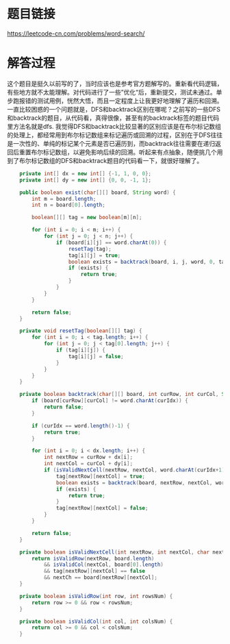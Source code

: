 # 题目链接
https://leetcode-cn.com/problems/word-search/

# 解答过程
这个题目是挺久以前写的了，当时应该也是参考官方题解写的。重新看代码逻辑，有些地方就不太能理解。对代码进行了一些”优化“后，重新提交，测试未通过。单步跑报错的测试用例，恍然大悟，而且一定程度上让我更好地理解了遍历和回溯。一直比较困惑的一个问题就是，DFS和backtrack区别在哪呢？之前写的一些DFS和backtrack的题目，从代码看，真得很像，甚至有的backtrack标签的题目代码里方法名就是dfs. 我觉得DFS和backtrack比较显著的区别应该是在布尔标记数组的处理上，都经常用到布尔标记数组来标记遍历或回溯的过程，区别在于DFS往往是一次性的、单纯的标记某个元素是否已遍历到，而backtrack往往需要在递归返回后重置布尔标记数组，以避免影响后续的回溯。听起来有点抽象，随便挑几个用到了布尔标记数组的DFS和backtrack题目的代码看一下，就很好理解了。

```java
	private int[] dx = new int[] {-1, 1, 0, 0};
	private int[] dy = new int[] {0, 0, -1, 1};

	public boolean exist(char[][] board, String word) {
		int m = board.length;
		int n = board[0].length;

		boolean[][] tag = new boolean[m][n];

		for (int i = 0; i < m; i++) {
			for (int j = 0; j < n; j++) {
				if (board[i][j] == word.charAt(0)) {
					resetTag(tag);
					tag[i][j] = true;
					boolean exists = backtrack(board, i, j, word, 0, tag);
					if (exists) {
						return true;
					}
				}
			}
		}

		return false;
	}

	private void resetTag(boolean[][] tag) {
		for (int i = 0; i < tag.length; i++) {
			for (int j = 0; j < tag[0].length; j++) {
				if (tag[i][j]) {
					tag[i][j] = false;
				}
			}
		}
	}

	private boolean backtrack(char[][] board, int curRow, int curCol, String word, int curIdx, boolean[][] tag) {
		if (board[curRow][curCol] != word.charAt(curIdx)) {
			return false;
		}

		if (curIdx == word.length()-1) {
			return true;
		}

		for (int i = 0; i < dx.length; i++) {
			int nextRow = curRow + dx[i];
			int nextCol = curCol + dy[i];
			if (isValidNextCell(nextRow, nextCol, word.charAt(curIdx+1), board, tag)) {
				tag[nextRow][nextCol] = true;
				boolean exists = backtrack(board, nextRow, nextCol, word,curIdx+1, tag);
				if (exists) {
					return true;
				}
				tag[nextRow][nextCol] = false;
			}
		}

		return false;
	}

	private boolean isValidNextCell(int nextRow, int nextCol, char nextCh, char[][] board, boolean[][] tag) {
		return isValidRow(nextRow, board.length)
			&& isValidCol(nextCol, board[0].length)
			&& tag[nextRow][nextCol] == false
			&& nextCh == board[nextRow][nextCol];
	}

	private boolean isValidRow(int row, int rowsNum) {
		return row >= 0 && row < rowsNum;
	}

	private boolean isValidCol(int col, int colsNum) {
		return col >= 0 && col < colsNum;
	}
```